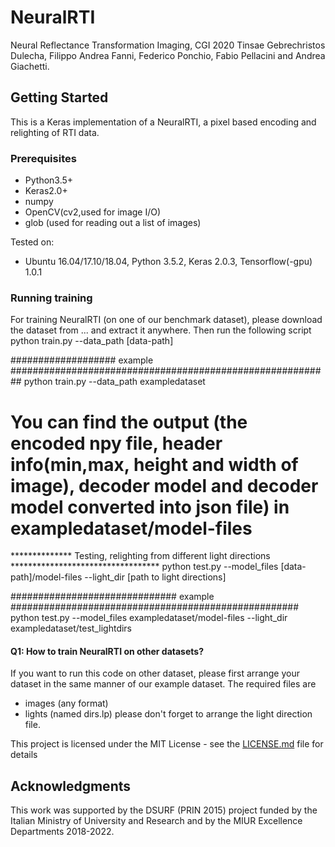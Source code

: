 # NeuralRTI

Neural Reflectance Transformation Imaging, CGI 2020
Tinsae Gebrechristos Dulecha,  Filippo Andrea Fanni, Federico Ponchio, Fabio Pellacini and Andrea Giachetti.



## Getting Started

This is a Keras implementation of a NeuralRTI, a pixel based encoding and relighting of RTI data.


### Prerequisites

- Python3.5+
- Keras2.0+
- numpy
- OpenCV(cv2,used for image I/O)
- glob (used for reading out a list of images)

Tested on:
- Ubuntu 16.04/17.10/18.04, Python 3.5.2, Keras 2.0.3, Tensorflow(-gpu) 1.0.1
### Running training
For training NeuralRTI (on one of our benchmark dataset), please download the dataset from ... and extract it anywhere. Then run the following script
python train.py --data_path [data-path]

################### example ##########################################################
python train.py --data_path exampledataset

# You can find the output (the encoded npy file, header info(min,max, height and width of image), decoder model and decoder model converted into json file) in exampledataset/model-files



************** Testing, relighting from different light directions **********************************
python test.py --model_files [data-path]/model-files --light_dir [path to light directions]

############################## example ####################################################
python test.py --model_files exampledataset/model-files --light_dir exampledataset/test_lightdirs


#### Q1: How to train NeuralRTI on other datasets?
If you want to run this code on other dataset, please first arrange your dataset in the same manner of our example dataset. The required files are
- images (any format)
- lights (named dirs.lp)
please don't forget to arrange the light direction file. 


This project is licensed under the MIT License - see the [LICENSE.md](LICENSE.md) file for details

## Acknowledgments
This work was supported by the DSURF (PRIN 2015) project funded by the Italian Ministry of University and Research and by the MIUR Excellence Departments 2018-2022.



